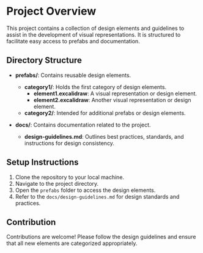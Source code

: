 # Project Overview

This project contains a collection of design elements and guidelines to assist in the development of visual representations. It is structured to facilitate easy access to prefabs and documentation.

## Directory Structure

- **prefabs/**: Contains reusable design elements.
  - **category1/**: Holds the first category of design elements.
    - **element1.excalidraw**: A visual representation or design element.
    - **element2.excalidraw**: Another visual representation or design element.
  - **category2/**: Intended for additional prefabs or design elements.

- **docs/**: Contains documentation related to the project.
  - **design-guidelines.md**: Outlines best practices, standards, and instructions for design consistency.

## Setup Instructions

1. Clone the repository to your local machine.
2. Navigate to the project directory.
3. Open the `prefabs` folder to access the design elements.
4. Refer to the `docs/design-guidelines.md` for design standards and practices.

## Contribution

Contributions are welcome! Please follow the design guidelines and ensure that all new elements are categorized appropriately.